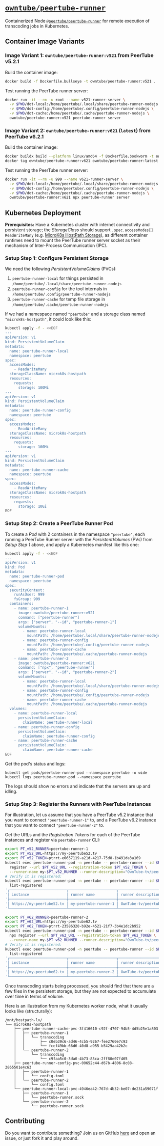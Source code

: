 
# [`owntube/peertube-runner`](https://github.com/OwnTube-tv/peertube-runner)

Containerized Node [`@peertube/peertube-runner`](https://www.npmjs.com/package/@peertube/peertube-runner) for
remote execution of transcoding jobs in Kubernetes.

## Container Image Variants

### Image Variant 1: `owntube/peertube-runner:v521` from PeerTube v5.2.1

Build the container image:

```bash
docker build -f Dockerfile.bullseye -t owntube/peertube-runner:v521 .
```

Test running the PeerTube runner server:

```bash
docker run -it --rm -u root --name v521-runner-server \
  -v $PWD/dot-local:/home/peertube/.local/share/peertube-runner-nodejs \
  -v $PWD/dot-config:/home/peertube/.config/peertube-runner-nodejs \
  -v $PWD/dot-cache:/home/peertube/.cache/peertube-runner-nodejs \
  owntube/peertube-runner:v521 peertube-runner server
```

### Image Variant 2: `owntube/peertube-runner:v621` (`latest`) from PeerTube v6.2.1

Build the container image:

```bash
docker buildx build --platform linux/amd64 -f Dockerfile.bookworm -t owntube/peertube-runner:v621 .
docker tag owntube/peertube-runner:v621 owntube/peertube-runner:latest
```

Test running the PeerTube runner server:

```bash
docker run -it --rm -u 999 --name v621-runner-server \
  -v $PWD/dot-local:/home/peertube/.local/share/peertube-runner-nodejs \
  -v $PWD/dot-config:/home/peertube/.config/peertube-runner-nodejs \
  -v $PWD/dot-cache:/home/peertube/.cache/peertube-runner-nodejs \
  owntube/peertube-runner:v621 npx peertube-runner server
```

## Kubernetes Deployment

**Prerequisites:** Have a Kubernetes cluster with internet connectivity and persistent storage; the _StorageClass_
should support `.spec.accessModes[]` `ReadWriteMany` (e.g. [MicroK8s HostPath Storage](https://microk8s.io/docs/addon-hostpath-storage)),
as different container runtimes need to mount the PeerTube runner server socket as their mechanism of Inter-Process
Communication (IPC).

### Setup Step 1: Configure Persistent Storage

We need the following _PersistentVolumeClaims_ (PVCs):

1. `peertube-runner-local` for things persisted in `/home/peertube/.local/share/peertube-runner-nodejs`
2. `peertube-runner-config` for the tool internals in `/home/peertube/.config/peertube-runner-nodejs`
3. `peertube-runner-cache` for temp file storage in `/home/peertube/.cache/peertube-runner-nodejs`

If we had a namespace named `"peertube"` and a storage class named `"microk8s-hostpath"`, it could look like this:

```bash
kubectl apply -f - <<EOF
---
apiVersion: v1
kind: PersistentVolumeClaim
metadata:
  name: peertube-runner-local
  namespace: peertube
spec:
  accessModes:
    - ReadWriteMany
  storageClassName: microk8s-hostpath
  resources:
    requests:
      storage: 100Mi
---
apiVersion: v1
kind: PersistentVolumeClaim
metadata:
  name: peertube-runner-config
  namespace: peertube
spec:
  accessModes:
    - ReadWriteMany
  storageClassName: microk8s-hostpath
  resources:
    requests:
      storage: 100Mi
---
apiVersion: v1
kind: PersistentVolumeClaim
metadata:
  name: peertube-runner-cache
  namespace: peertube
spec:
  accessModes:
    - ReadWriteMany
  storageClassName: microk8s-hostpath
  resources:
    requests:
      storage: 10Gi
EOF
```

### Setup Step 2: Create a PeerTube Runner Pod

To create a _Pod_ with 2 containers in the namespace `"peertube"`, each running a PeerTube Runner server with the
_PersistentVolumes_ (PVs) from _Setup Step 1_ above, and apply a Kubernetes manifest like this one:

```bash
kubectl apply -f - <<EOF
---
apiVersion: v1
kind: Pod
metadata:
  name: peertube-runner-pod
  namespace: peertube
spec:
  securityContext:
    runAsUser: 999
    fsGroup: 999
  containers:
    - name: peertube-runner-1
      image: owntube/peertube-runner:v521
      command: ["peertube-runner"]
      args: ["server", "--id", "peertube-runner-1"]
      volumeMounts:
        - name: peertube-runner-local
          mountPath: /home/peertube/.local/share/peertube-runner-nodejs
        - name: peertube-runner-config
          mountPath: /home/peertube/.config/peertube-runner-nodejs
        - name: peertube-runner-cache
          mountPath: /home/peertube/.cache/peertube-runner-nodejs
    - name: peertube-runner-2
      image: owntube/peertube-runner:v621
      command: ["npx", "peertube-runner"]
      args: ["server", "--id", "peertube-runner-2"]
      volumeMounts:
        - name: peertube-runner-local
          mountPath: /home/peertube/.local/share/peertube-runner-nodejs
        - name: peertube-runner-config
          mountPath: /home/peertube/.config/peertube-runner-nodejs
        - name: peertube-runner-cache
          mountPath: /home/peertube/.cache/peertube-runner-nodejs
  volumes:
    - name: peertube-runner-local
      persistentVolumeClaim:
        claimName: peertube-runner-local
    - name: peertube-runner-config
      persistentVolumeClaim:
        claimName: peertube-runner-config
    - name: peertube-runner-cache
      persistentVolumeClaim:
        claimName: peertube-runner-cache
EOF
```

Get the pod's status and logs:

    kubectl get pods/peertube-runner-pod --namespace peertube -o wide
    kubectl logs peertube-runner-pod --namespace peertube

The logs should show no errors and indicate that the servers are up and idling.

### Setup Step 3: Register the Runners with PeerTube Instances

For illustration, let us assume that you have a PeerTube v5.2 instance that you want to connect `"peertube-runner-1"`
to, and a PeerTube v6.2 instance that you want to connect `"peertube-runner-2"` to.

Get the URLs and the _Registration Tokens_ for each of the PeerTube instances and register via `peertube-runner` CLI:

```bash
export PT_v52_RUNNER=peertube-runner-1
export PT_v52_URL=https://my-peertube52.tv
export PT_v52_TOKEN=ptrrt-e6657119-a21d-4217-75d8-1b491da3a169
kubectl exec peertube-runner-pod -n peertube -- peertube-runner --id $PT_v52_RUNNER \
  register --url $PT_v52_URL --registration-token $PT_v52_TOKEN \
  --runner-name my-$PT_v52_RUNNER --runner-description="OwnTube-tv/peertube-runner project"
# Verify it is registered:
kubectl exec peertube-runner-pod -n peertube -- peertube-runner --id $PT_v52_RUNNER \
  list-registered
'┌──────────────────────────┬──────────────────────┬────────────────────────────────────┐'
'│ instance                 │ runner name          │ runner description                 │'
'├──────────────────────────┼──────────────────────┼────────────────────────────────────┤'
'│ https://my-peertube52.tv │ my-peertube-runner-1 │ OwnTube-tv/peertube-runner project │'
'└──────────────────────────┴──────────────────────┴────────────────────────────────────┘'
```

```bash
export PT_v62_RUNNER=peertube-runner-2
export PT_v62_URL=https://my-peertube62.tv
export PT_v62_TOKEN=ptrrt-23586320-b92e-4521-21f7-3b4e1dc2b952
kubectl exec peertube-runner-pod -n peertube -- peertube-runner --id $PT_v62_RUNNER \
  npx register --url $PT_v62_URL --registration-token $PT_v62_TOKEN \
  --runner-name my-$PT_v62_RUNNER --runner-description="OwnTube-tv/peertube-runner project"
# Verify it is registered:
kubectl exec peertube-runner-pod -n peertube -- peertube-runner --id $PT_v62_RUNNER \
  list-registered
'┌──────────────────────────┬──────────────────────┬────────────────────────────────────┐'
'│ instance                 │ runner name          │ runner description                 │'
'├──────────────────────────┼──────────────────────┼────────────────────────────────────┤'
'│ https://my-peertube62.tv │ my-peertube-runner-2 │ OwnTube-tv/peertube-runner project │'
'└──────────────────────────┴──────────────────────┴────────────────────────────────────┘'
```

Once transcoding starts being processed, you should find that there are a few files in the persistent storage, but they
are not expected to accumulate over time in terms of volume.

Here is an illustration from my Kubernetes worker node, what it usually looks like (structurally):

```plain
/mnt/hostpath-lv/
└── microk8s-hostpath
    ├── peertube-runner-cache-pvc-3f416610-c92f-4707-94b5-4d5b25e1a803
    │   ├── peertube-runner-1
    │   │   └── transcoding
    │   │       ├── c0eb39c6-ad46-4cb5-9267-fee2760e7c93
    │   │       └── fcef49bb-66d6-40d8-a955-b5429aa42b2c
    │   └── peertube-runner-2
    │       └── transcoding
    │           └── c9faa5c0-3da0-4b73-83ca-2ff80e07f465
    ├── peertube-runner-config-pvc-00652c44-d67b-4806-8c08-2865501e4c63
    │   ├── peertube-runner-1
    │   │   └── config.toml
    │   └── peertube-runner-2
    │       └── config.toml
    └── peertube-runner-local-pvc-4946ea42-767d-4b32-be07-de231a59071f
        ├── peertube-runner-1
        │   └── peertube-runner.sock
        └── peertube-runner-2
            └── peertube-runner.sock
```

## Contributing

Do you want to contribute something? Join us on GitHub [here](https://github.com/OwnTube-tv/peertube-runner) and open
an issue, or just fork it and play around.
